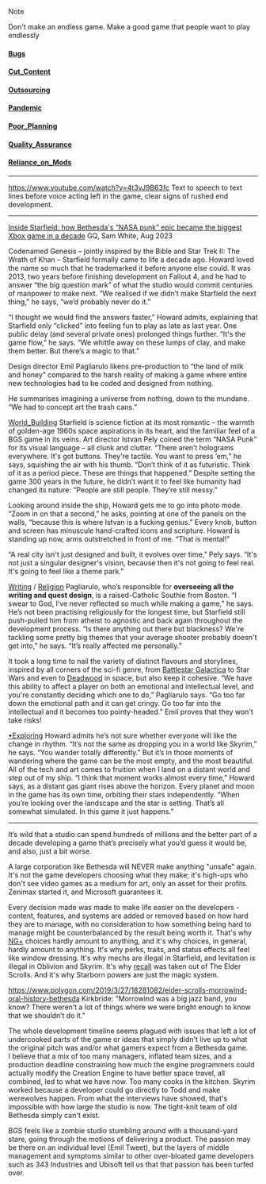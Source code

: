 > [!note] 
Don't make an endless game. Make a good game that people want to play endlessly
#### [Bugs](Bugs.md)

#### [Cut_Content](Cut_Content.md)

#### [Outsourcing](Outsourcing.md)

#### [Pandemic](Pandemic.md)

#### [Poor_Planning](Poor_Planning.md)

#### [Quality_Assurance](Quality_Assurance.md)

#### [Reliance_on_Mods](Reliance_on_Mods.md)

--- 
https://www.youtube.com/watch?v=4t3vJ9B63fc
Text to speech to text lines before voice acting left in the game, clear signs of rushed end development.

---
[Inside Starfield: how Bethesda's “NASA punk” epic became the biggest Xbox game in a decade](https://www.gq-magazine.co.uk/article/starfield-todd-howard-interview)
GQ, Sam White, Aug 2023

Codenamed Genesis – jointly inspired by the Bible and Star Trek II: The Wrath of Khan – Starfield formally came to life a decade ago. Howard loved the name so much that he trademarked it before anyone else could. It was 2013, two years before finishing development on Fallout 4, and he had to answer “the big question mark” of what the studio would commit centuries of manpower to make next. “We realised if we didn’t make Starfield the next thing,” he says, “we’d probably never do it.”

“I thought we would find the answers faster,” Howard admits, explaining that Starfield only “clicked” into feeling fun to play as late as last year. One public delay (and several private ones) prolonged things further. “It's the game flow,” he says. “We whittle away on these lumps of clay, and make them better. But there’s a magic to that.”

Design director Emil Pagliarulo likens pre-production to “the land of milk and honey” compared to the harsh reality of making a game where entire new technologies had to be coded and designed from nothing. 

He summarises imagining a universe from nothing, down to the mundane. “We had to concept art the trash cans.”

[World_Building](World_Building.md)
Starfield is science fiction at its most romantic – the warmth of golden-age 1960s space aspirations in its heart, and the familiar feel of a BGS game in its veins. Art director Istvan Pely coined the term “NASA Punk” for its visual language – all clunk and clutter. “There aren’t holograms everywhere. It's got buttons. They're tactile. You want to press ’em,” he says, squishing the air with his thumb. “Don’t think of it as futuristic. Think of it as a period piece. These are things that happened.” Despite setting the game 300 years in the future, he didn’t want it to feel like humanity had changed its nature: “People are still people. They’re still messy.”

Looking around inside the ship, Howard gets me to go into photo mode. “Zoom in on that a second,” he asks, pointing at one of the panels on the walls, “because this is where Istvan is a fucking genius.” Every knob, button and screen has minuscule hand-crafted icons and scripture. Howard is standing up now, arms outstretched in front of me. “That is mental!”

 “A real city isn't just designed and built, it evolves over time,” Pely says. “It's not just a singular designer's vision, because then it's not going to feel real. It's going to feel like a theme park.”

[Writing](Writing.md) / [Religion](Religion.md)
Pagliarulo, who’s responsible for **overseeing all the writing and quest design**, is a raised-Catholic Southie from Boston. “I swear to God, I’ve never reflected so much while making a game,” he says. He’s not been practising religiously for the longest time, but Starfield still push-pulled him from atheist to agnostic and back again throughout the development process. “Is there anything out there but blackness? We're tackling some pretty big themes that your average shooter probably doesn't get into,” he says. “It’s really affected me personally.”

It took a long time to nail the variety of distinct flavours and storylines, inspired by all corners of the sci-fi genre, from [Battlestar Galactica](Battlestar%20Galactica) to Star Wars and even to [Deadwood](Deadwood) in space, but also keep it cohesive. “We have this ability to affect a player on both an emotional and intellectual level, and you're constantly deciding which one to do,” Pagliarulo says. “Go too far down the emotional path and it can get cringy. Go too far into the intellectual and it becomes too pointy-headed.”
	Emil proves that they won't take risks!

[•Exploring](•Exploring.md)
Howard admits he’s not sure whether everyone will like the change in rhythm. “It’s not the same as dropping you in a world like Skyrim,” he says. “You wander totally differently.” But it’s in those moments of wandering where the game can be the most empty, and the most beautiful. All of the tech and art comes to fruition when I land on a distant world and step out of my ship. “I think that moment works almost every time,” Howard says, as a distant gas giant rises above the horizon. Every planet and moon in the game has its own time, orbiting their stars independently. “When you’re looking over the landscape and the star is setting. That’s all somewhat simulated. In this game it just happens.”

---

It’s wild that a studio can spend hundreds of millions and the better part of a decade developing a game that’s precisely what you’d guess it would be, and also, just a bit worse.

A large corporation like Bethesda will NEVER make anything "unsafe" again. It's not the game developers choosing what they make; it's high-ups who don't see video games as a medium for art, only an asset for their profits. Zenimax started it, and Microsoft guarantees it.

Every decision made was made to make life easier on the developers - content, features, and systems are added or removed based on how hard they are to manage, with no consideration to how something being hard to manage might be counterbalanced by the result being worth it. That's why [NG+](NG+.md) choices hardly amount to anything, and it's why choices, in general, hardly amount to anything. It's why perks, traits, and status effects all feel like window dressing. It's why mechs are illegal in Starfield, and levitation is illegal in Oblivion and Skyrim. It's why [recall](Todd_Howard_Interviews.md) was taken out of The Elder Scrolls. And it's why Starborn powers are just the magic system.

https://www.polygon.com/2019/3/27/18281082/elder-scrolls-morrowind-oral-history-bethesda
Kirkbride: "Morrowind was a big jazz band, you know? There weren’t a lot of things where we were bright enough to know that we shouldn’t do it."

The whole development timeline seems plagued with issues that left a lot of undercooked parts of the game or ideas that simply didn't live up to what the original pitch was and/or what gamers expect from a Bethesda game.  
I believe that a mix of too many managers, inflated team sizes, and a production deadline constraining how much the engine programmers could actually modify the Creation Engine to have better space travel, all combined, led to what we have now.
Too many cooks in the kitchen. Skyrim worked because a developer could go directly to Todd and make werewolves happen. From what the interviews have showed, that's impossible with how large the studio is now. The tight-knit team of old Bethesda simply can't exist.

BGS feels like a zombie studio stumbling around with a thousand-yard stare, going through the motions of delivering a product. The passion may be there on an individual level (Emil Tweet), but the layers of middle management and symptoms similar to other over-bloated game developers such as 343 Industries and Ubisoft tell us that that passion has been turfed over.

